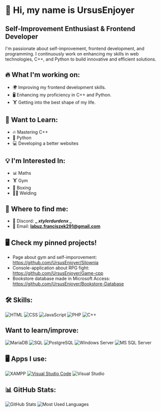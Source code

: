 # 👋 Hi, my name is UrsusEnjoyer

## Self-Improvement Enthusiast & Frontend Developer

I'm passionate about self-improvement, frontend development, and programming. I continuously work on enhancing my skills in web technologies, C++, and Python to build innovative and efficient solutions.

## 🔥 What I'm working on:
- 🌍 Improving my frontend development skills.
- 🖥️ Enhancing my proficiency in C++ and Python.
- 🏋️ Getting into the best shape of my life.

## 🎯 Want to Learn:
- 🔥 Mastering C++
- 🐍 Python
- 💻 Developing a better websites


## 💡 I'm Interested In:
- 📊 Maths
- 🏋️ Gym
- 🥊 Boxing
- 👨‍🏭 Welding

## 📍 Where to find me:
- 💬 Discord: **_ _xtylerdurdenx_ _**
- 📧 Email: **labuz.franciszek291@gmail.com**
## 🖥️ Check my pinned projects!
- Page about gym and self-imporovement: 
https://github.com/UrsusEnjoyer/Silownia
- Console-application about RPG fight:
https://github.com/UrsusEnjoyer/Game-cpp
- Bookstore database made in Microsoft Access:
https://github.com/UrsusEnjoyer/Bookstore-Database
## 🛠️ Skills:
![HTML](https://img.shields.io/badge/-HTML-orange?style=flat-square&logo=html5)
![CSS](https://img.shields.io/badge/-CSS-blue?style=flat-square&logo=css3)
![JavaScript](https://img.shields.io/badge/-JavaScript-yellow?style=flat-square&logo=javascript)
![PHP](https://img.shields.io/badge/PHP-777BB4?logo=php&logoColor=white)
![C++](https://img.shields.io/badge/-C++-blue?style=flat-square&logo=cplusplus)
## Want to learn/improve:
![MariaDB](https://img.shields.io/badge/-MariaDB-003545?style=flat-square&logo=mariadb&logoColor=white)
![SQL](https://img.shields.io/badge/-SQL-lightgray?style=flat-square&logo=mysql)
![PostgreSQL](https://img.shields.io/badge/-PostgreSQL-336791?style=flat-square&logo=postgresql&logoColor=white)
![Windows Server](https://img.shields.io/badge/-Windows%20Server-0078D6?style=flat-square&logo=windows&logoColor=white)
![MS SQL Server](https://img.shields.io/badge/-MS%20SQL%20Server-CC2927?style=flat-square&logo=microsoftsqlserver&logoColor=white)

## 🖥️ Apps I use:

![XAMPP](https://img.shields.io/badge/XAMPP-FB7A24?style=for-the-badge&logo=xampp&logoColor=white)
[![Visual Studio Code](https://img.shields.io/badge/Visual%20Studio%20Code-0078d7.svg?style=for-the-badge&logo=visual-studio-code&logoColor=white)](https://code.visualstudio.com/)
![Visual Studio](https://img.shields.io/badge/Visual%20Studio-5C2D91.svg?style=for-the-badge&logo=visualstudio&logoColor=white)

##  📊 GitHub Stats:
![GitHub Stats](https://github-readme-stats.vercel.app/api?username=UrsusEnjoyer&show_icons=true&theme=tokyonight) ![Most Used Languages](https://github-readme-stats.vercel.app/api/top-langs/?username=UrsusEnjoyer&layout=compact&theme=tokyonight)

